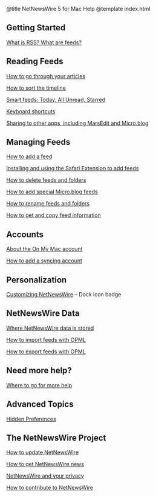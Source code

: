 @title NetNewsWire 5 for Mac Help
@template index.html

Getting Started
---------------

[What is RSS? What are feeds?](what-is-rss.html)


Reading Feeds
-------------

[How to go through your articles](reading-articles.html)

[How to sort the timeline](sorting-the-timeline.html)

[Smart feeds: Today, All Unread, Starred](smart-feeds.html)

[Keyboard shortcuts](keyboard-shortcuts.html)

[Sharing to other apps, including MarsEdit and Micro.blog](sharing-articles.html)


Managing Feeds
--------------

[How to add a feed](adding-feeds.html)

[Installing and using the Safari Extension to add feeds](safari-extension.html)

[How to delete feeds and folders](deleting-feeds-folders.html)

[How to add special Micro.blog feeds](micro-blog-feeds.html)

[How to rename feeds and folders](renaming-feeds.html)

[How to get and copy feed information](feed-info.html)


Accounts
--------

[About the On My Mac account](on-my-mac.html)

[How to add a syncing account](syncing-accounts.html)


Personalization
---------------

[Customizing NetNewsWire](customizing.html) – Dock icon badge


NetNewsWire Data
----------------

[Where NetNewsWire data is stored](userdata-location.html)

[How to import feeds with OPML](import-opml.html)

[How to export feeds with OPML](export-opml.html)


Need more help?
---------------

[Where to go for more help](getting-more-help.html)


Advanced Topics
---------------

[Hidden Preferences](hidden-preferences.html)


The NetNewsWire Project
-----------------------

[How to update NetNewsWire](updating.html)

[How to get NetNewsWire news](netnewswire-news.html)

[NetNewsWire and your privacy](privacy.html)

[How to contribute to NetNewsWire](contributing.html)
